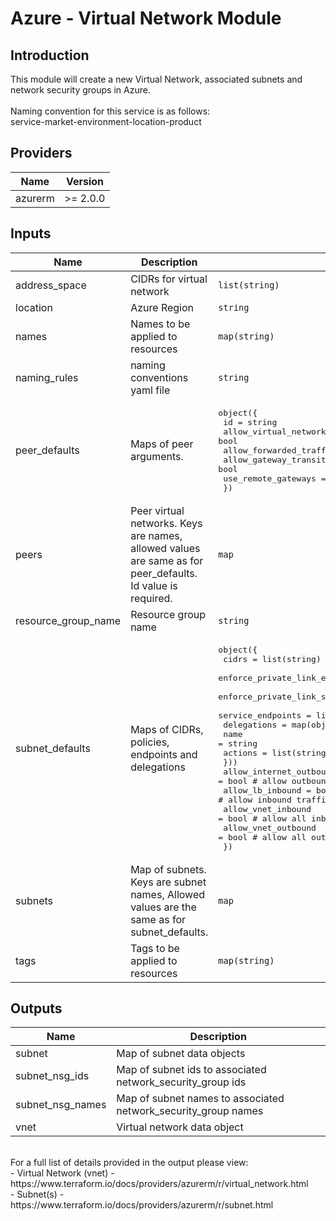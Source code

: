 # Azure - Virtual Network Module

## Introduction

This module will create a new Virtual Network, associated subnets and network security groups in Azure.
<br /><br />
Naming convention for this service is as follows:
<br />
service-market-environment-location-product
<br />

<!--- BEGIN_TF_DOCS --->
## Providers

| Name | Version |
|------|---------|
| azurerm | >= 2.0.0 |

## Inputs

| Name | Description | Type | Default | Required |
|------|-------------|------|---------|:-----:|
| address\_space | CIDRs for virtual network | `list(string)` | n/a | yes |
| location | Azure Region | `string` | n/a | yes |
| names | Names to be applied to resources | `map(string)` | n/a | yes |
| naming\_rules | naming conventions yaml file | `string` | n/a | yes |
| peer\_defaults | Maps of peer arguments. | <pre>object({<br>                  id                           = string<br>                  allow_virtual_network_access = bool<br>                  allow_forwarded_traffic      = bool<br>                  allow_gateway_transit        = bool<br>                  use_remote_gateways          = bool<br>                })</pre> | <pre>{<br>  "allow_forwarded_traffic": false,<br>  "allow_gateway_transit": false,<br>  "allow_virtual_network_access": true,<br>  "id": null,<br>  "use_remote_gateways": false<br>}</pre> | no |
| peers | Peer virtual networks.  Keys are names, allowed values are same as for peer\_defaults. Id value is required. | `map` | `{}` | no |
| resource\_group\_name | Resource group name | `string` | n/a | yes |
| subnet\_defaults | Maps of CIDRs, policies, endpoints and delegations | <pre>object({<br>                  cidrs                                          = list(string)<br>                  enforce_private_link_endpoint_network_policies = bool<br>                  enforce_private_link_service_network_policies  = bool<br>                  service_endpoints                              = list(string)<br>                  delegations                                    = map(object({<br>                                                                          name    = string<br>                                                                          actions = list(string)<br>                                                                       }))<br>                  allow_internet_outbound                        = bool   # allow outbound traffic to internet<br>                  allow_lb_inbound                               = bool   # allow inbound traffic from Azure Load Balancer<br>                  allow_vnet_inbound                             = bool   # allow all inbound from virtual network<br>                  allow_vnet_outbound                            = bool   # allow all outbound from virtual network<br>                })</pre> | <pre>{<br>  "allow_internet_outbound": false,<br>  "allow_lb_inbound": false,<br>  "allow_vnet_inbound": false,<br>  "allow_vnet_outbound": false,<br>  "cidrs": [],<br>  "delegations": {},<br>  "enforce_private_link_endpoint_network_policies": false,<br>  "enforce_private_link_service_network_policies": false,<br>  "service_endpoints": []<br>}</pre> | no |
| subnets | Map of subnets. Keys are subnet names, Allowed values are the same as for subnet\_defaults. | `map` | `{}` | no |
| tags | Tags to be applied to resources | `map(string)` | n/a | yes |

## Outputs

| Name | Description |
|------|-------------|
| subnet | Map of subnet data objects |
| subnet\_nsg\_ids | Map of subnet ids to associated network\_security\_group ids |
| subnet\_nsg\_names | Map of subnet names to associated network\_security\_group names |
| vnet | Virtual network data object |
<!--- END_TF_DOCS --->

<br />
For a full list of details provided in the output please view:<br />
- Virtual Network (vnet) - https://www.terraform.io/docs/providers/azurerm/r/virtual_network.html<br />
- Subnet(s) - https://www.terraform.io/docs/providers/azurerm/r/subnet.html<br />
<br />